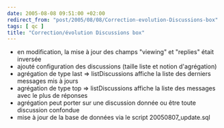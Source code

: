 ```yaml
---
date: 2005-08-08 09:51:00 +02:00
redirect_from: "post/2005/08/08/Correction-evolution-Discussions-box"
tags: [ qc ]
title: "Correction/évolution Discussions box"
---
```


* en modification, la mise à jour des champs "viewing" et "replies" était
inversée
* ajouté configuration des discussions (taille liste et notion
d'agrégation)
* agrégation de type last => listDiscussions affiche la liste des derniers
messages mis à jours
* agrégation de type top => listDiscussions affiche la liste des messages
avec le plus de réponses
* agrégation peut porter sur une discussion donnée ou être toute discussion
confondue
* mise à jour de la base de données via le script 20050807_update.sql

